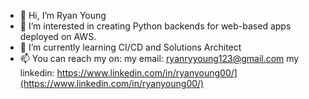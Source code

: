 - 👋 Hi, I’m Ryan Young
- 👀 I’m interested in creating Python backends for web-based apps deployed on AWS.
- 🌱 I’m currently learning CI/CD and Solutions Architect
- 📫 You can reach my on:
    my email: ryanryyoung123@gmail.com
    my linkedin: https://www.linkedin.com/in/ryanyoung00/](https://www.linkedin.com/in/ryanyoung00/)
    

<!---
Renbron/Renbron is a ✨ special ✨ repository because its `README.md` (this file) appears on your GitHub profile.
You can click the Preview link to take a look at your changes.
--->
